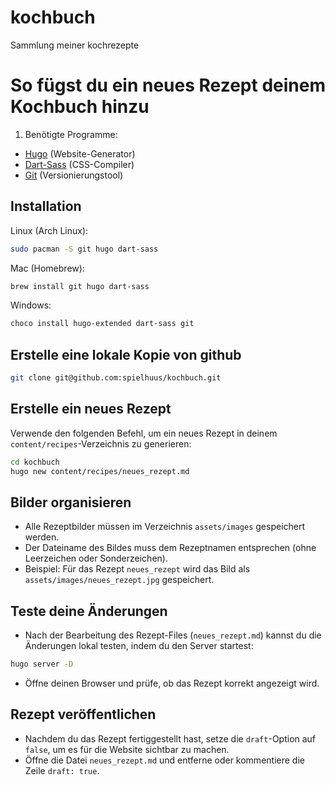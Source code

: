 # kochbuch

Sammlung meiner kochrezepte

# So fügst du ein neues Rezept deinem Kochbuch hinzu

1. Benötigte Programme:  
- [Hugo](https://gohugo.io/) (Website-Generator)  
- [Dart-Sass](https://sass-lang.com/dart-sass/) (CSS-Compiler)  
- [Git](https://git-scm.com/) (Versionierungstool)  

## Installation

Linux (Arch Linux):

```bash
sudo pacman -S git hugo dart-sass 
```

Mac (Homebrew):

```bash
brew install git hugo dart-sass 
```

Windows:

```sh
choco install hugo-extended dart-sass git
```

## Erstelle eine lokale Kopie von github

```bash
git clone git@github.com:spielhuus/kochbuch.git
```

## Erstelle ein neues Rezept

Verwende den folgenden Befehl, um ein neues Rezept in deinem `content/recipes`-Verzeichnis zu generieren:  

```bash
cd kochbuch
hugo new content/recipes/neues_rezept.md 
```

## Bilder organisieren

- Alle Rezeptbilder müssen im Verzeichnis `assets/images` gespeichert werden. 
- Der Dateiname des Bildes muss dem Rezeptnamen entsprechen (ohne Leerzeichen oder Sonderzeichen).  
- Beispiel: Für das Rezept `neues_rezept` wird das Bild als `assets/images/neues_rezept.jpg` gespeichert.

## Teste deine Änderungen

- Nach der Bearbeitung des Rezept-Files (`neues_rezept.md`) kannst du die Änderungen lokal testen, indem du den Server startest:  

```bash
hugo server -D
```

- Öffne deinen Browser und prüfe, ob das Rezept korrekt angezeigt wird.

## Rezept veröffentlichen

- Nachdem du das Rezept fertiggestellt hast, setze die `draft`-Option auf
`false`, um es für die Website sichtbar zu machen.  
- Öffne die Datei `neues_rezept.md` und entferne oder kommentiere die Zeile
`draft: true`.

